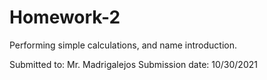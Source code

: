 # Homework-2
Performing simple calculations, and name introduction.

Submitted to: Mr. Madrigalejos
Submission date: 10/30/2021
